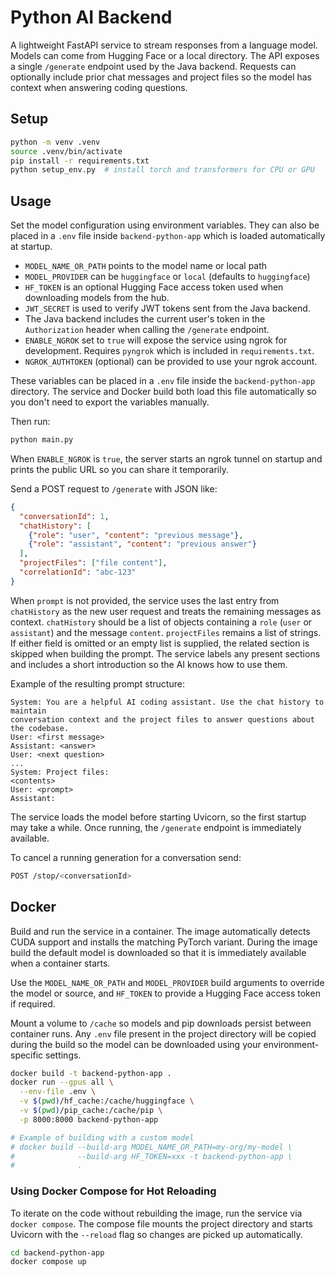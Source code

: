 # Python AI Backend

A lightweight FastAPI service to stream responses from a language model.
Models can come from Hugging Face or a local directory.
The API exposes a single `/generate` endpoint used by the Java backend.
Requests can optionally include prior chat messages and project files so the
model has context when answering coding questions.

## Setup

```bash
python -m venv .venv
source .venv/bin/activate
pip install -r requirements.txt
python setup_env.py  # install torch and transformers for CPU or GPU
```

## Usage

Set the model configuration using environment variables. They can also be placed
in a `.env` file inside `backend-python-app` which is loaded automatically at
startup.

- `MODEL_NAME_OR_PATH` points to the model name or local path
- `MODEL_PROVIDER` can be `huggingface` or `local` (defaults to `huggingface`)
- `HF_TOKEN` is an optional Hugging Face access token used when downloading
  models from the hub.
- `JWT_SECRET` is used to verify JWT tokens sent from the Java backend.
- The Java backend includes the current user's token in the `Authorization`
  header when calling the `/generate` endpoint.
- `ENABLE_NGROK` set to `true` will expose the service using ngrok for
  development. Requires `pyngrok` which is included in `requirements.txt`.
- `NGROK_AUTHTOKEN` (optional) can be provided to use your ngrok account.


These variables can be placed in a `.env` file inside the
`backend-python-app` directory. The service and Docker build both load this
file automatically so you don't need to export the variables manually.

Then run:

```bash
python main.py
```

When `ENABLE_NGROK` is `true`, the server starts an ngrok tunnel on startup
and prints the public URL so you can share it temporarily.

Send a POST request to `/generate` with JSON like:

```json
{
  "conversationId": 1,
  "chatHistory": [
    {"role": "user", "content": "previous message"},
    {"role": "assistant", "content": "previous answer"}
  ],
  "projectFiles": ["file content"],
  "correlationId": "abc-123"
}
```

When `prompt` is not provided, the service uses the last entry from
`chatHistory` as the new user request and treats the remaining messages as
context. `chatHistory` should be a list of objects containing a `role`
(`user` or `assistant`) and the message `content`. `projectFiles` remains a list
of strings. If either field is omitted or an empty list is supplied, the related
section is skipped when building the prompt. The
service labels any present sections and includes a short introduction so the AI
knows how to use them.

Example of the resulting prompt structure:

```
System: You are a helpful AI coding assistant. Use the chat history to maintain
conversation context and the project files to answer questions about the codebase.
User: <first message>
Assistant: <answer>
User: <next question>
...
System: Project files:
<contents>
User: <prompt>
Assistant:
```

The service loads the model before starting Uvicorn, so the first startup may
take a while. Once running, the `/generate` endpoint is immediately available.

To cancel a running generation for a conversation send:

```bash
POST /stop/<conversationId>
```

## Docker

Build and run the service in a container. The image automatically detects
CUDA support and installs the matching PyTorch variant. During the image
build the default model is downloaded so that it is immediately available
when a container starts.

Use the ``MODEL_NAME_OR_PATH`` and ``MODEL_PROVIDER`` build arguments to
override the model or source, and ``HF_TOKEN`` to provide a Hugging Face
access token if required.

Mount a volume to `/cache` so models and pip downloads persist between
container runs. Any `.env` file present in the project directory will be
copied during the build so the model can be downloaded using your
environment-specific settings.

```bash
docker build -t backend-python-app .
docker run --gpus all \
  --env-file .env \
  -v $(pwd)/hf_cache:/cache/huggingface \
  -v $(pwd)/pip_cache:/cache/pip \
  -p 8000:8000 backend-python-app

# Example of building with a custom model
# docker build --build-arg MODEL_NAME_OR_PATH=my-org/my-model \
#              --build-arg HF_TOKEN=xxx -t backend-python-app \
#              .
```

### Using Docker Compose for Hot Reloading

To iterate on the code without rebuilding the image, run the service via
`docker compose`. The compose file mounts the project directory and starts
Uvicorn with the `--reload` flag so changes are picked up automatically.

```bash
cd backend-python-app
docker compose up
```
